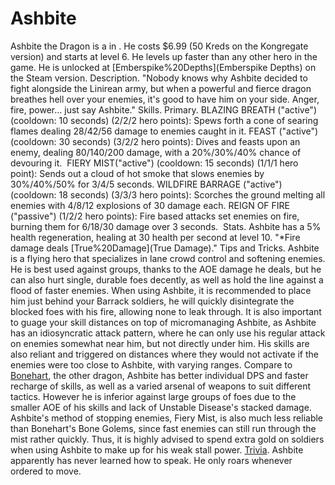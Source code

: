 # Ashbite

 
Ashbite the Dragon is a in . He costs $6.99 (50 Kreds on the Kongregate version) and starts at level 6. He levels up faster than any other hero in the game. He is unlocked at [Emberspike%20Depths](Emberspike Depths) on the Steam version.
Description.
"Nobody knows why Ashbite decided to fight alongside the Linirean army, but when a powerful and fierce dragon breathes hell over your enemies, it's good to have him on your side. Anger, fire, power... just say Ashbite."
Skills.
Primary.
 BLAZING BREATH ("active") (cooldown: 10 seconds) (2/2/2 hero points):
 Spews forth a cone of searing flames dealing 28/42/56 damage to enemies caught in it.
 FEAST ("active") (cooldown: 30 seconds) (3/2/2 hero points):
 Dives and feasts upon an enemy, dealing 80/140/200 damage, with a 20%/30%/40% chance of devouring it.
 FIERY MIST("active") (cooldown: 15 seconds) (1/1/1 hero point):
 Sends out a cloud of hot smoke that slows enemies by 30%/40%/50% for 3/4/5 seconds.
 WILDFIRE BARRAGE ("active") (cooldown: 18 seconds) (3/3/3 hero points):
 Scorches the ground melting all enemies with 4/8/12 explosions of 30 damage each.
 REIGN OF FIRE ("passive") (1/2/2 hero points):
 Fire based attacks set enemies on fire, burning them for 6/18/30 damage over 3 seconds. 
Stats.
Ashbite has a 5% health regeneration, healing at 30 health per second at level 10.
"*Fire damage deals [True%20Damage](True Damage)."
Tips and Tricks.
Ashbite is a flying hero that specializes in lane crowd control and softening enemies. He is best used against groups, thanks to the AOE damage he deals, but he can also hurt single, durable foes decently, as well as hold the line against a flood of faster enemies. When using Ashbite, it is recommended to place him just behind your Barrack soldiers, he will quickly disintegrate the blocked foes with his fire, allowing none to leak through.
It is also important to guage your skill distances on top of micromanaging Ashbite, as Ashbite has an idiosyncratic attack pattern, where he can only use his regular attack on enemies somewhat near him, but not directly under him. His skills are also reliant and triggered on distances where they would not activate if the enemies were too close to Ashbite, with varying ranges.
Compare to [Bonehart](Bonehart), the other dragon, Ashbite has better individual DPS and faster recharge of skills, as well as a varied arsenal of weapons to suit different tactics. However he is inferior against large groups of foes due to the smaller AOE of his skills and lack of Unstable Disease's stacked damage. Ashbite's method of stopping enemies, Fiery Mist, is also much less reliable than Bonehart's Bone Golems, since fast enemies can still run through the mist rather quickly. Thus, it is highly advised to spend extra gold on soldiers when using Ashbite to make up for his weak stall power.
[Trivia](Quotes).
Ashbite apparently has never learned how to speak. He only roars whenever ordered to move.
